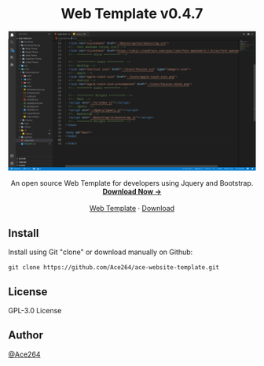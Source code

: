 <h1 align="center">Web Template v0.4.7</h1>
<img src="./Imgs/Preveiw.png">
<p align="center">
  An open source Web Template for developers using Jquery and Bootstrap.
  <br>
  <a href=""><strong>Download Now -></strong></a>
  <br>
  <br>
  <a href="https://github.com/Ace264/ace-website-template">Web Template</a>
  ·
  <a href="https://github.com/Ace264/ace-website-template/releases/tag/web-template">Download</a>
  <br>
</p>

## Install
Install using Git "clone" or download manually on Github:
```shell
git clone https://github.com/Ace264/ace-website-template.git
```

## License

GPL-3.0 License

## Author

[@Ace264](https://github.com/Ace264)
